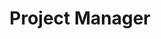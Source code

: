 ---
draft: false
name: "Amber Southard"
title: "Project Manager"
avatar: {
    src: "https://i.postimg.cc/Kv0Q43fs/Amber.jpg",
    alt: "Amber Southard"
}
publishDate: "2022-11-08 15:39"
---